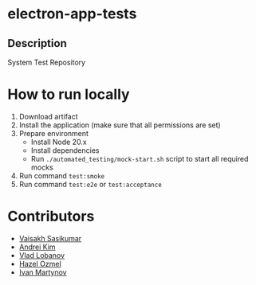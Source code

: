 # electron-app-tests

## Description
System Test Repository

# How to run locally

1. Download artifact
2. Install the application (make sure that all permissions are set)
3. Prepare environment
    - Install Node 20.x
    - Install dependencies
    - Run `./automated_testing/mock-start.sh` script to start all required mocks 
4. Run command `test:smoke`
5. Run command `test:e2e` or `test:acceptance`

# Contributors

- [Vaisakh Sasikumar](https://github.com/vaisakhsasikumar)
- [Andrei Kim](https://github.com/andrei-kim-3tsoftwarelabs)
- [Vlad Lobanov](https://github.com/vladislavlobanov)
- [Hazel Ozmel](https://github.com/Hazel3t)
- [Ivan Martynov](https://github.com/MartynovIvan)
